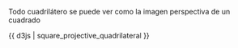 Todo cuadrilátero se puede ver como la imagen perspectiva de un cuadrado

{{ d3js | square_projective_quadrilateral }}
